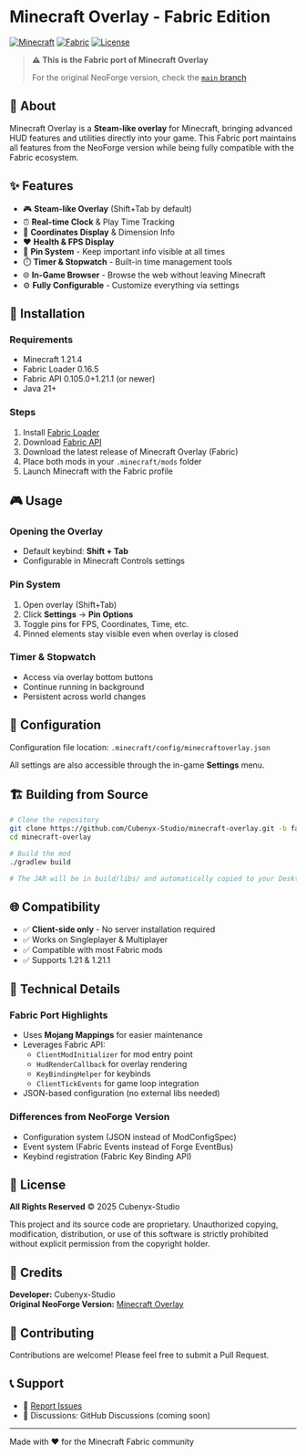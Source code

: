 # Minecraft Overlay - Fabric Edition

[![Minecraft](https://img.shields.io/badge/Minecraft-1.21.4-brightgreen.svg)](https://www.minecraft.net/)
[![Fabric](https://img.shields.io/badge/Fabric-0.16.5-blue.svg)](https://fabricmc.net/)
[![License](https://img.shields.io/badge/License-All%20Rights%20Reserved-red.svg)](https://github.com/Cubenyx-Studio/minecraft-overlay)

> **⚠️ This is the Fabric port of Minecraft Overlay**
> 
> For the original NeoForge version, check the [`main` branch](https://github.com/Cubenyx-Studio/minecraft-overlay/tree/main)

## 📖 About

Minecraft Overlay is a **Steam-like overlay** for Minecraft, bringing advanced HUD features and utilities directly into your game. This Fabric port maintains all features from the NeoForge version while being fully compatible with the Fabric ecosystem.

## ✨ Features

- 🎮 **Steam-like Overlay** (Shift+Tab by default)
- ⏰ **Real-time Clock** & Play Time Tracking
- 📍 **Coordinates Display** & Dimension Info
- ❤️ **Health & FPS Display**
- 📌 **Pin System** - Keep important info visible at all times
- ⏱️ **Timer & Stopwatch** - Built-in time management tools
- 🌐 **In-Game Browser** - Browse the web without leaving Minecraft
- ⚙️ **Fully Configurable** - Customize everything via settings

## 🚀 Installation

### Requirements
- Minecraft 1.21.4
- Fabric Loader 0.16.5
- Fabric API 0.105.0+1.21.1 (or newer)
- Java 21+

### Steps
1. Install [Fabric Loader](https://fabricmc.net/use/)
2. Download [Fabric API](https://modrinth.com/mod/fabric-api)
3. Download the latest release of Minecraft Overlay (Fabric)
4. Place both mods in your `.minecraft/mods` folder
5. Launch Minecraft with the Fabric profile

## 🎮 Usage

### Opening the Overlay
- Default keybind: **Shift + Tab**
- Configurable in Minecraft Controls settings

### Pin System
1. Open overlay (Shift+Tab)
2. Click **Settings** → **Pin Options**
3. Toggle pins for FPS, Coordinates, Time, etc.
4. Pinned elements stay visible even when overlay is closed

### Timer & Stopwatch
- Access via overlay bottom buttons
- Continue running in background
- Persistent across world changes

## 🔧 Configuration

Configuration file location: `.minecraft/config/minecraftoverlay.json`

All settings are also accessible through the in-game **Settings** menu.

## 🏗️ Building from Source

```bash
# Clone the repository
git clone https://github.com/Cubenyx-Studio/minecraft-overlay.git -b fabric-1.21-migration
cd minecraft-overlay

# Build the mod
./gradlew build

# The JAR will be in build/libs/ and automatically copied to your Desktop
```

## 🌐 Compatibility

- ✅ **Client-side only** - No server installation required
- ✅ Works on Singleplayer & Multiplayer
- ✅ Compatible with most Fabric mods
- ✅ Supports 1.21 & 1.21.1

## 📝 Technical Details

### Fabric Port Highlights
- Uses **Mojang Mappings** for easier maintenance
- Leverages Fabric API:
  - `ClientModInitializer` for mod entry point
  - `HudRenderCallback` for overlay rendering
  - `KeyBindingHelper` for keybinds
  - `ClientTickEvents` for game loop integration
- JSON-based configuration (no external libs needed)

### Differences from NeoForge Version
- Configuration system (JSON instead of ModConfigSpec)
- Event system (Fabric Events instead of Forge EventBus)
- Keybind registration (Fabric Key Binding API)

## 📜 License

**All Rights Reserved** © 2025 Cubenyx-Studio

This project and its source code are proprietary. Unauthorized copying, modification, distribution, or use of this software is strictly prohibited without explicit permission from the copyright holder.

## 👥 Credits

**Developer:** Cubenyx-Studio  
**Original NeoForge Version:** [Minecraft Overlay](https://github.com/Cubenyx-Studio/minecraft-overlay)

## 🤝 Contributing

Contributions are welcome! Please feel free to submit a Pull Request.

## 📞 Support

- 🐛 [Report Issues](https://github.com/Cubenyx-Studio/minecraft-overlay/issues)
- 💬 Discussions: GitHub Discussions (coming soon)

---

Made with ❤️ for the Minecraft Fabric community

